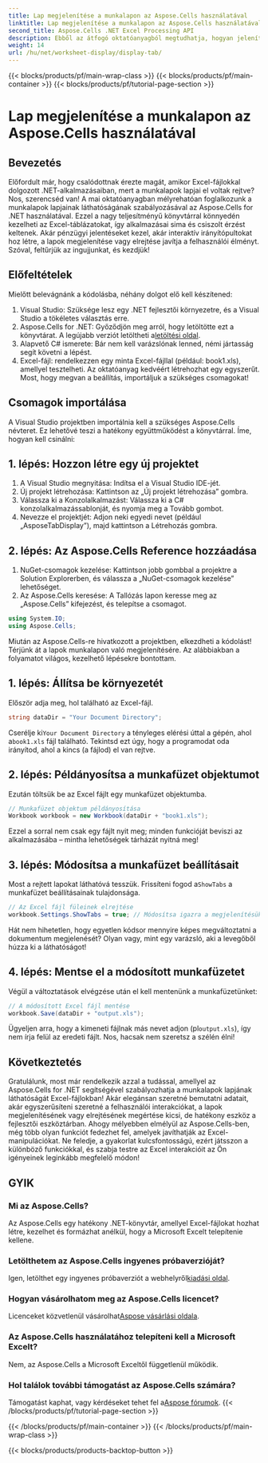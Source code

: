 ```yaml
---
title: Lap megjelenítése a munkalapon az Aspose.Cells használatával
linktitle: Lap megjelenítése a munkalapon az Aspose.Cells használatával
second_title: Aspose.Cells .NET Excel Processing API
description: Ebből az átfogó oktatóanyagból megtudhatja, hogyan jeleníthet meg lapokat egy Excel-munkalapon az Aspose.Cells for .NET használatával.
weight: 14
url: /hu/net/worksheet-display/display-tab/
---
```


{{< blocks/products/pf/main-wrap-class >}}
{{< blocks/products/pf/main-container >}}
{{< blocks/products/pf/tutorial-page-section >}}

# Lap megjelenítése a munkalapon az Aspose.Cells használatával

## Bevezetés
Előfordult már, hogy csalódottnak érezte magát, amikor Excel-fájlokkal dolgozott .NET-alkalmazásaiban, mert a munkalapok lapjai el voltak rejtve? Nos, szerencséd van! A mai oktatóanyagban mélyrehatóan foglalkozunk a munkalapok lapjainak láthatóságának szabályozásával az Aspose.Cells for .NET használatával. Ezzel a nagy teljesítményű könyvtárral könnyedén kezelheti az Excel-táblázatokat, így alkalmazásai sima és csiszolt érzést keltenek. Akár pénzügyi jelentéseket kezel, akár interaktív irányítópultokat hoz létre, a lapok megjelenítése vagy elrejtése javítja a felhasználói élményt. Szóval, feltűrjük az ingujjunkat, és kezdjük!
## Előfeltételek
Mielőtt belevágnánk a kódolásba, néhány dolgot elő kell készítened:
1. Visual Studio: Szüksége lesz egy .NET fejlesztői környezetre, és a Visual Studio a tökéletes választás erre.
2.  Aspose.Cells for .NET: Győződjön meg arról, hogy letöltötte ezt a könyvtárat. A legújabb verziót letöltheti a[letöltési oldal](https://releases.aspose.com/cells/net/).
3. Alapvető C# ismerete: Bár nem kell varázslónak lenned, némi jártasság segít követni a lépést.
4. Excel-fájl: rendelkezzen egy minta Excel-fájllal (például: book1.xls), amellyel tesztelheti. Az oktatóanyag kedvéért létrehozhat egy egyszerűt.
Most, hogy megvan a beállítás, importáljuk a szükséges csomagokat!
## Csomagok importálása
A Visual Studio projektben importálnia kell a szükséges Aspose.Cells névteret. Ez lehetővé teszi a hatékony együttműködést a könyvtárral. Íme, hogyan kell csinálni:
## 1. lépés: Hozzon létre egy új projektet
1. A Visual Studio megnyitása: Indítsa el a Visual Studio IDE-jét.
2. Új projekt létrehozása: Kattintson az „Új projekt létrehozása” gombra.
3. Válassza ki a Konzolalkalmazást: Válassza ki a C# konzolalkalmazássablonját, és nyomja meg a Tovább gombot.
4. Nevezze el projektjét: Adjon neki egyedi nevet (például „AsposeTabDisplay”), majd kattintson a Létrehozás gombra.
## 2. lépés: Az Aspose.Cells Reference hozzáadása 
1. NuGet-csomagok kezelése: Kattintson jobb gombbal a projektre a Solution Explorerben, és válassza a „NuGet-csomagok kezelése” lehetőséget.
2. Az Aspose.Cells keresése: A Tallózás lapon keresse meg az „Aspose.Cells” kifejezést, és telepítse a csomagot.
```csharp
using System.IO;
using Aspose.Cells;
```
Miután az Aspose.Cells-re hivatkozott a projektben, elkezdheti a kódolást!
Térjünk át a lapok munkalapon való megjelenítésére. Az alábbiakban a folyamatot világos, kezelhető lépésekre bontottam.
## 1. lépés: Állítsa be környezetét
Először adja meg, hol található az Excel-fájl.
```csharp
string dataDir = "Your Document Directory";
```
 Cserélje ki`Your Document Directory` a tényleges elérési úttal a gépén, ahol a`book1.xls` fájl található. Tekintsd ezt úgy, hogy a programodat oda irányítod, ahol a kincs (a fájlod) el van rejtve.
## 2. lépés: Példányosítsa a munkafüzet objektumot
Ezután töltsük be az Excel fájlt egy munkafüzet objektumba. 
```csharp
// Munkafüzet objektum példányosítása
Workbook workbook = new Workbook(dataDir + "book1.xls");
```
Ezzel a sorral nem csak egy fájlt nyit meg; minden funkcióját beviszi az alkalmazásába – mintha lehetőségek tárházát nyitná meg!
## 3. lépés: Módosítsa a munkafüzet beállításait
 Most a rejtett lapokat láthatóvá tesszük. Frissíteni fogod a`ShowTabs` a munkafüzet beállításainak tulajdonsága.
```csharp
// Az Excel fájl füleinek elrejtése
workbook.Settings.ShowTabs = true; // Módosítsa igazra a megjelenítésükhöz
```
Hát nem hihetetlen, hogy egyetlen kódsor mennyire képes megváltoztatni a dokumentum megjelenését? Olyan vagy, mint egy varázsló, aki a levegőből húzza ki a láthatóságot!
## 4. lépés: Mentse el a módosított munkafüzetet
Végül a változtatások elvégzése után el kell mentenünk a munkafüzetünket:
```csharp
// A módosított Excel fájl mentése
workbook.Save(dataDir + "output.xls");
```
 Ügyeljen arra, hogy a kimeneti fájlnak más nevet adjon (pl`output.xls`), így nem írja felül az eredeti fájlt. Nos, hacsak nem szeretsz a szélén élni!
## Következtetés
Gratulálunk, most már rendelkezik azzal a tudással, amellyel az Aspose.Cells for .NET segítségével szabályozhatja a munkalapok lapjának láthatóságát Excel-fájlokban! Akár elegánsan szeretné bemutatni adatait, akár egyszerűsíteni szeretné a felhasználói interakciókat, a lapok megjelenítésének vagy elrejtésének megértése kicsi, de hatékony eszköz a fejlesztői eszköztárban. Ahogy mélyebben elmélyül az Aspose.Cells-ben, még több olyan funkciót fedezhet fel, amelyek javíthatják az Excel-manipulációkat. Ne feledje, a gyakorlat kulcsfontosságú, ezért játsszon a különböző funkciókkal, és szabja testre az Excel interakcióit az Ön igényeinek leginkább megfelelő módon!
## GYIK
### Mi az Aspose.Cells?
Az Aspose.Cells egy hatékony .NET-könyvtár, amellyel Excel-fájlokat hozhat létre, kezelhet és formázhat anélkül, hogy a Microsoft Excelt telepítenie kellene.
### Letölthetem az Aspose.Cells ingyenes próbaverzióját?
 Igen, letölthet egy ingyenes próbaverziót a webhelyről[kiadási oldal](https://releases.aspose.com/).
### Hogyan vásárolhatom meg az Aspose.Cells licencet?
 Licenceket közvetlenül vásárolhat[Aspose vásárlási oldala](https://purchase.aspose.com/buy).
### Az Aspose.Cells használatához telepíteni kell a Microsoft Excelt?
Nem, az Aspose.Cells a Microsoft Exceltől függetlenül működik.
### Hol találok további támogatást az Aspose.Cells számára?
 Támogatást kaphat, vagy kérdéseket tehet fel a[Aspose fórumok](https://forum.aspose.com/c/cells/9).
{{< /blocks/products/pf/tutorial-page-section >}}

{{< /blocks/products/pf/main-container >}}
{{< /blocks/products/pf/main-wrap-class >}}

{{< blocks/products/products-backtop-button >}}
